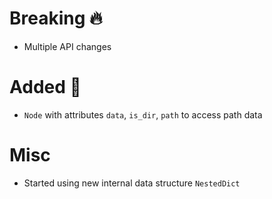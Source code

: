 <!--
# Security ⚠️

- What has been done?
-->

# Breaking 🔥

- Multiple API changes

<!--
# Removed 💨

- What has been done?
-->
<!--
# Deprecated ❄️

- What has been done?
-->

# Added 🌿

- `Node` with attributes `data`, `is_dir`, `path` to access path data

<!--
# Fixed

- What has been done?
-->
<!--
# Docs

- What has been done?
-->

# Misc

- Started using new internal data structure `NestedDict`
